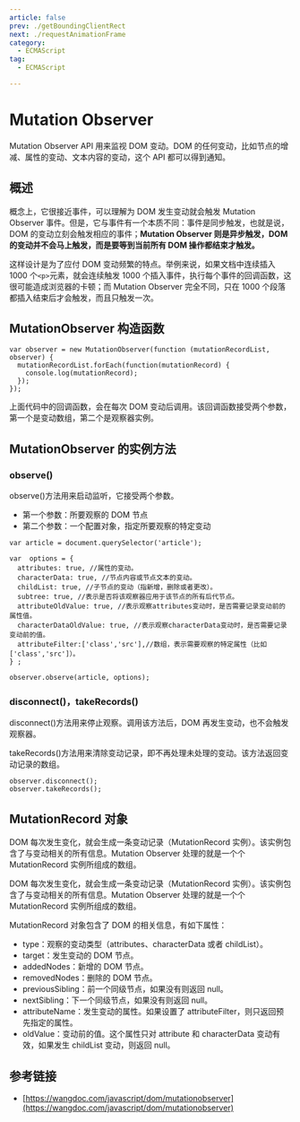 ```yaml
---
article: false
prev: ./getBoundingClientRect
next: ./requestAnimationFrame
category:
  - ECMAScript
tag:
  - ECMAScript

---
```


# Mutation Observer

Mutation Observer API 用来监视 DOM 变动。DOM 的任何变动，比如节点的增减、属性的变动、文本内容的变动，这个 API 都可以得到通知。

<!-- more -->

## 概述

概念上，它很接近事件，可以理解为 DOM 发生变动就会触发 Mutation Observer 事件。但是，它与事件有一个本质不同：事件是同步触发，也就是说，DOM 的变动立刻会触发相应的事件；**Mutation Observer 则是异步触发，DOM 的变动并不会马上触发，而是要等到当前所有 DOM 操作都结束才触发。**

这样设计是为了应付 DOM 变动频繁的特点。举例来说，如果文档中连续插入 1000 个`<p>`元素，就会连续触发 1000 个插入事件，执行每个事件的回调函数，这很可能造成浏览器的卡顿；而 Mutation Observer 完全不同，只在 1000 个段落都插入结束后才会触发，而且只触发一次。

## MutationObserver 构造函数

```js:no-line-numbers
var observer = new MutationObserver(function (mutationRecordList, observer) {
  mutationRecordList.forEach(function(mutationRecord) {
    console.log(mutationRecord);
  });
});
```

上面代码中的回调函数，会在每次 DOM 变动后调用。该回调函数接受两个参数，第一个是变动数组，第二个是观察器实例。

## MutationObserver 的实例方法

### observe()

observe()方法用来启动监听，它接受两个参数。

- 第一个参数：所要观察的 DOM 节点
- 第二个参数：一个配置对象，指定所要观察的特定变动

```js:no-line-numbers
var article = document.querySelector('article');

var  options = {
  attributes: true, //属性的变动。
  characterData: true, //节点内容或节点文本的变动。
  childList: true, //子节点的变动（指新增，删除或者更改）。
  subtree: true, //表示是否将该观察器应用于该节点的所有后代节点。
  attributeOldValue: true, //表示观察attributes变动时，是否需要记录变动前的属性值。
  characterDataOldValue: true, //表示观察characterData变动时，是否需要记录变动前的值。
  attributeFilter:['class','src'],//数组，表示需要观察的特定属性（比如['class','src']）。
} ;

observer.observe(article, options);
```

### disconnect()，takeRecords()

disconnect()方法用来停止观察。调用该方法后，DOM 再发生变动，也不会触发观察器。

takeRecords()方法用来清除变动记录，即不再处理未处理的变动。该方法返回变动记录的数组。

```js:no-line-numbers
observer.disconnect();
observer.takeRecords();
```

## MutationRecord 对象

DOM 每次发生变化，就会生成一条变动记录（MutationRecord 实例）。该实例包含了与变动相关的所有信息。Mutation Observer 处理的就是一个个 MutationRecord 实例所组成的数组。

DOM 每次发生变化，就会生成一条变动记录（MutationRecord 实例）。该实例包含了与变动相关的所有信息。Mutation Observer 处理的就是一个个 MutationRecord 实例所组成的数组。

MutationRecord 对象包含了 DOM 的相关信息，有如下属性：

- type：观察的变动类型（attributes、characterData 或者 childList）。
- target：发生变动的 DOM 节点。
- addedNodes：新增的 DOM 节点。
- removedNodes：删除的 DOM 节点。
- previousSibling：前一个同级节点，如果没有则返回 null。
- nextSibling：下一个同级节点，如果没有则返回 null。
- attributeName：发生变动的属性。如果设置了 attributeFilter，则只返回预先指定的属性。
- oldValue：变动前的值。这个属性只对 attribute 和 characterData 变动有效，如果发生 childList 变动，则返回 null。

## 参考链接

- [https://wangdoc.com/javascript/dom/mutationobserver](https://wangdoc.com/javascript/dom/mutationobserver)
